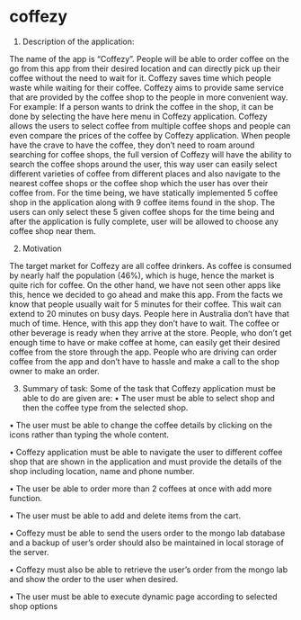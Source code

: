 # coffezy

1.	Description of the application:

The name of the app is “Coffezy”. People will be able to order coffee on the go from this app from their desired location and can directly pick up their coffee without the need to wait for it. Coffezy saves time which people waste while waiting for their coffee. Coffezy aims to provide same service that are provided by the coffee shop to the people in more convenient way. For example: If a person wants to drink the coffee in the shop, it can be done by selecting the have here menu in Coffezy application. Coffezy allows the users to select coffee from multiple coffee shops and people can even compare the prices of the coffee by Coffezy application.
When people have the crave to have the coffee, they don’t need to roam around searching for coffee shops, the full version of Coffezy will have the ability to search the coffee shops around the user, this way user can easily select different varieties of coffee from different places and also navigate to the nearest coffee shops or the coffee shop which the user has over their coffee from. For the time being, we have statically implemented 5 coffee shop in the application along with 9 coffee items found in the shop. The users can only select these 5 given coffee shops for the time being and after the application is fully complete, user will be allowed to choose any coffee shop near them.  

2.	Motivation

The target market for Coffezy are all coffee drinkers. As coffee is consumed by nearly half the population (46%), which is huge, hence the market is quite rich for coffee. On the other hand, we have not seen other apps like this, hence we decided to go ahead and make this app.
From the facts we know that people usually wait for 5 minutes for their coffee. This wait can extend to 20 minutes on busy days. People here in Australia don’t have that much of time. Hence, with this app they don’t have to wait. The coffee or other beverage is ready when they arrive at the store. People, who don’t get enough time to have or make coffee at home, can easily get their desired coffee from the store through the app. People who are driving can order coffee from the app and don’t have to hassle and make a call to the shop owner to make an order. 


3.	Summary of task:
Some of the task that Coffezy application must be able to do are given are:
•	The user must be able to select shop and then the coffee type from the selected shop.

•	The user must be able to change the coffee details by clicking on the icons rather than typing the whole content. 

•	Coffezy application must be able to navigate the user to different coffee shop that are shown in the application and must provide the details of the shop including location, name and phone number.

•	The user be able to order more than 2 coffees at once with add more function.

•	The user must be able to add and delete items from the cart.

•	Coffezy must be able to send the users order to the mongo lab database and a backup of user’s order should also be maintained in local storage of the server. 

•	Coffezy must also be able to retrieve the user’s order from the mongo lab and show the order to the user when desired.

•	The user must be able to execute dynamic page according to selected shop options
